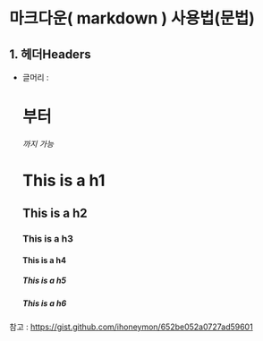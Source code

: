 # 마크다운( markdown ) 사용법(문법)  
## 1. 헤더Headers
* 글머리 : <h1> 부터 <h6> 까지 가능
    # This is a h1
    ## This is a h2
    ### This is a h3
    #### This is a h4
    ##### This is a h5
    ##### This is a h6
  

참고 : <https://gist.github.com/ihoneymon/652be052a0727ad59601>
